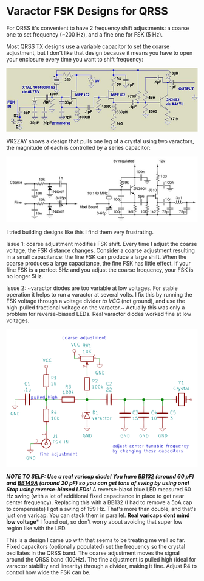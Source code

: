# Varactor FSK Designs for QRSS

For QRSS it's convenient to have 2 frequency shift adjustments: a coarse one to set frequency (~200 Hz), and a fine one for FSK (5 Hz). 

Most QRSS TX designs use a variable capacitor to set the coarse adjustment, but I don't like that design because it means you have to open your enclosure every time you want to shift frequency:

![](/graphics/diagrams/qrss-tx-aa1tj.jpg)

VK2ZAY shows a design that pulls one leg of a crystal using two varactors, the magnitude of each is controlled by a series capacitor:

![](/graphics/diagrams/varactor-tuning-vk2zay.jpg)

I tried building designs like this I find them very frustrating. 

Issue 1: coarse adjustment modifies FSK shift.
Every time I adjust the coarse voltage, the FSK distance changes. Consider a coarse adjustment resulting in a small capacitance: the fine FSK can produce a large shift. When the coarse produces a large capacitance, the fine FSK has little effect. If your fine FSK is a perfect 5Hz and you adjust the coarse frequency, your FSK is no longer 5Hz.

Issue 2: ~varactor diodes are too variable at low voltages. For stable operation it helps to run a varactor at several volts. I fix this by running the FSK voltage through a voltage divider _to VCC_ (not ground), and use the high-pulled fractional voltage on the varactor.~ Actually this was only a problem for reverse-biased LEDs. Real varactor diodes worked fine at low voltages.

![](/graphics/diagrams/varactor-tuning-aj4vd-v1.PNG)

***NOTE TO SELF: Use a real varicap diode! You have [BB132](https://uk.rs-online.com/webdocs/0466/0900766b80466490.pdf) (around 60 pF) and [BB149A](http://pdf.datasheetcatalog.com/datasheet/NXP_Semiconductors/BB149A.pdf) (around 20 pF) so you can get tons of swing by using one! Stop using reverse-biased LEDs!*** A reverse-biasd blue LED measured 60 Hz swing (with a lot of additional fixed capacitance in place to get near center frequency). Replacing this with a BB132 (I had to remove a 5pA cap to compensate) I got a swing of 159 Hz. That's more than double, and that's just one varicap. You can stack them in parallel. **Real varicaps dont mind low voltage*** I found out, so don't worry about avoiding that super low region like with the LED.

This is a design I came up with that seems to be treating me well so far. Fixed capacitors (optionally populated) set the frequency so the crystal oscillates in the QRSS band. The coarse adjustment moves the signal around the QRSS band (100Hz). The fine adjustment is pulled high (ideal for varactor stability and linearity) through a divider, making it fine. Adjust R4 to control how wide the FSK can be.
